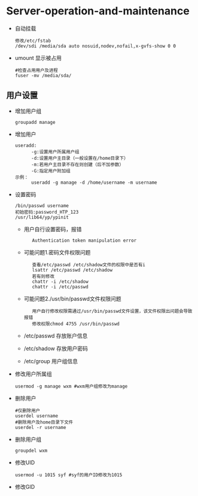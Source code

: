 # Server-operation-and-maintenance

* 自动挂载

      修改/etc/fstab
      /dev/sdi /media/sda auto nosuid,nodev,nofail,x-gvfs-show 0 0
* umount 显示被占用

      #检查占用用户及进程
      fuser -mv /media/sda/

## 用户设置
* 增加用户组

      groupadd manage
* 增加用户

      useradd:
            -g:设置用户所属用户组
            -d:设置用户主目录（一般设置在/home目录下）
            -m:若用户主目录不存在则创建（后不加参数）
            -G:指定用户附加组
      示例：
            useradd -g manage -d /home/username -m username 
* 设置密码

      /bin/passwd username
      初始密码:password_HTP_123
      /usr/lib64/yp/ypinit
      
   * 用户自行设置密码，报错
   
            Authentication token manipulation error
   * 可能问题1.密码文件权限问题
   
            查看/etc/passwd /etc/shadow文件的权限中是否有i
            lsattr /etc/passwd /etc/shadow
            若有则修改
            chattr -i /etc/shadow
            chattr -i /etc/passwd
   * 可能问题2./usr/bin/passwd文件权限问题
   
            用户自行修改权限需通过/usr/bin/passwd文件设置，该文件权限出问题会导致报错
            修改权限chmod 4755 /usr/bin/passwd
   * /etc/passwd 存放账户信息
   * /etc/shadow  存放用户密码
   * /etc/group 用户组信息     
* 修改用户所属组

      usermod -g manage wxm #wxm用户组修改为manage
* 删除用户

      #仅删除用户
      userdel username
      #删除用户及home目录下文件
      userdel -r username
* 删除用户组

      groupdel wxm      
* 修改UID

      usermod -u 1015 syf #syf的用户ID修改为1015
* 修改GID




